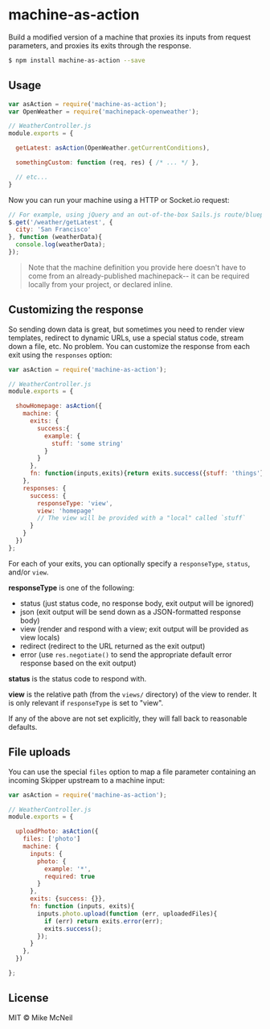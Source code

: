 # machine-as-action

Build a modified version of a machine that proxies its inputs from request parameters, and proxies its exits through the response.

```sh
$ npm install machine-as-action --save
```


## Usage

```js
var asAction = require('machine-as-action');
var OpenWeather = require('machinepack-openweather');

// WeatherController.js
module.exports = {

  getLatest: asAction(OpenWeather.getCurrentConditions),

  somethingCustom: function (req, res) { /* ... */ },

  // etc...
}
```

Now you can run your machine using a HTTP or Socket.io request:

```js
// For example, using jQuery and an out-of-the-box Sails.js route/blueprint configuration:
$.get('/weather/getLatest', {
  city: 'San Francisco'
}, function (weatherData){
  console.log(weatherData);
});
```

> Note that the machine definition you provide here doesn't have to come from an already-published machinepack-- it can be required locally from your project, or declared inline.



## Customizing the response

So sending down data is great, but sometimes you need to render view templates, redirect to dynamic URLs, use a special status code, stream down a file, etc.  No problem.  You can customize the response from each exit using the `responses` option:

```js
var asAction = require('machine-as-action');

// WeatherController.js
module.exports = {

  showHomepage: asAction({
    machine: {
      exits: {
        success:{
          example: {
            stuff: 'some string'
          }
        }
      },
      fn: function(inputs,exits){return exits.success({stuff: 'things'});}
    },
    responses: {
      success: {
        responseType: 'view',
        view: 'homepage'
        // The view will be provided with a "local" called `stuff`
      }
    }
  })
};
```


For each of your exits, you can optionally specify a `responseType`, `status`, and/or `view`.

**responseType** is one of the following:
 + status   (just status code, no response body, exit output will be ignored)
 + json     (exit output will be send down as a JSON-formatted response body)
 + view     (render and respond with a view; exit output will be provided as view locals)
 + redirect (redirect to the URL returned as the exit output)
 + error    (use `res.negotiate()` to send the appropriate default error response based on the exit output)

**status** is the status code to respond with.

**view** is the relative path (from the `views/` directory) of the view to render.  It is only relevant if `responseType` is set to "view".
 
If any of the above are not set explicitly, they will fall back to reasonable defaults.




## File uploads

You can use the special `files` option to map a file parameter containing an incoming Skipper upstream to a machine input:


```js
var asAction = require('machine-as-action');

// WeatherController.js
module.exports = {

  uploadPhoto: asAction({
    files: ['photo']
    machine: {
      inputs: {
        photo: {
          example: '*',
          required: true
        }
      },
      exits: {success: {}},
      fn: function (inputs, exits){
        inputs.photo.upload(function (err, uploadedFiles){
          if (err) return exits.error(err);
          exits.success();
        });
      }
    },
  })

};
```


## License

MIT &copy; Mike McNeil
